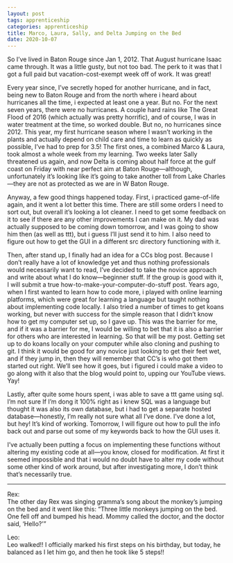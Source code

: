 ```yaml
---
layout: post 
tags: apprenticeship
categories: apprenticeship
title: Marco, Laura, Sally, and Delta Jumping on the Bed
date: 2020-10-07
---
```


So I’ve lived in Baton Rouge since Jan 1, 2012.  That August hurricane Isaac came through.  It was a little gusty, but not too bad.  The perk to it was that I got a full paid but vacation-cost-exempt week off of work.  It was great!  

Every year since, I’ve secretly hoped for another hurricane, and in fact, being new to Baton Rouge and from the north where i heard about hurricanes all the time, i expected at least one a year.  But no.  For the next seven years, there were no hurricanes.  A couple hard rains like The Great Flood of 2016 (which actually was pretty horrific), and of course, I was in water treatment at the time, so worked double.  But no, no hurricanes since 2012.  This year, my first hurricane season where I wasn’t working in the plants and actually depend on child care and time to learn as quickly as possible, I’ve had to prep for 3.5!  The first ones, a combined Marco & Laura, took almost a whole week from my learning.  Two weeks later Sally threatened us again, and now Delta is coming about half force at the gulf coast on Friday with near perfect aim at Baton Rouge—although, unfortunately it’s looking like it’s going to take another toll from Lake Charles—they are not as protected as we are in W Baton Rouge.

Anyway, a few good things happened today.  First, i practiced game-of-life again, and it went a lot better this time.  There are still some orders I need to sort out, but overall it’s looking a lot cleaner.  I need to get some feedback on it to see if there are any other improvements I can make on it. My dad was actually supposed to be coming down tomorrow, and I was going to show him then (as well as ttt), but i guess I’ll just send it to him.  I also need to figure out how to get the GUI in a different src directory functioning with it. 

Then, after stand up, I finally had an idea for a CCs blog post.  Because I don’t really have a lot of knowledge yet and thus nothing professionals would necessarily want to read, I’ve decided to take the novice approach and write about what I do know—beginner stuff.  If the group is good with it, I will submit a true how-to-make-your-computer-do-stuff post.  Years ago, when I first wanted to learn how to code more, i played with online learning platforms, which were great for learning a language but taught nothing about implementing code locally.  I also tried a number of times to get koans working, but never with success for the simple reason that I didn’t know how to get my computer set up, so I gave up.  This was the barrier for me, and if it was a barrier for me, I would be willing to bet that it is also a barrier for others who are interested in learning.  So that will be my post.  Getting set up to do koans locally on your computer while also cloning and pushing to git.  I think it would be good for any novice just looking to get their feet wet, and if they jump in, then they will remember that CC’s is who got them started out right.  We’ll see how it goes, but i figured i could make a video to go along with it also that the blog would point to, upping our YouTube views.  Yay!

Lastly, after quite some hours spent, i was able to save a ttt game using sql.  I’m not sure If I’m dong it 100% right as i knew SQL was a language but thought it was also its own database, but i had to get a separate hosted database—honestly, I’m really not sure what all I’ve done.  I’ve done a lot, but hey! It’s kind of working.  Tomorrow, I will figure out how to pull the info back out and parse out some of my keywords back to how the GUI uses it.  

I’ve actually been putting a focus on implementing these functions without altering my existing code at all—you know, closed for modification.  At first it seemed impossible and that i would no doubt have to alter my code without some other kind of work around, but after investigating more, I don’t think that’s necessarily true.  

***
Rex:  
The other day Rex was singing gramma’s song about the monkey’s jumping on the bed and it went like this:  “Three little monkeys jumping on the bed.  One fell off and bumped his head.  Mommy called the doctor, and the doctor said, ‘Hello?’”

Leo:  
Leo walked!!  I officially marked his first steps on his birthday, but today, he balanced as I let him go, and then he took like 5 steps!!

